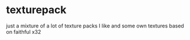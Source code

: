 # texturepack

just a mixture of a lot of texture packs I like and some own textures based on faithful x32
